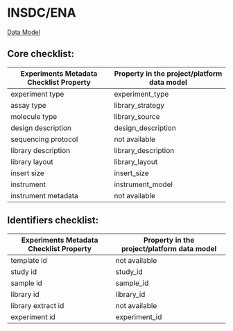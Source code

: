 # INSDC/ENA

[Data Model](https://ena-docs.readthedocs.io/en/latest/submit/general-guide/metadata.html)

## Core checklist:

| Experiments Metadata Checklist Property | Property in the project/platform data model |
|-----------------------------------------|--------------------------------------------|
| experiment type                         | experiment_type                            |
| assay type                              | library_strategy                           |
| molecule type                           | library_source                             |
| design description                      | design_description                         |
| sequencing protocol                     | not available                              |
| library description                     | library_description                        |
| library layout                          | library_layout                             |
| insert size                             | insert_size                                |
| instrument                              | instrument_model                           |
| instrument metadata                     | not available                              |

## Identifiers checklist:

| Experiments Metadata Checklist Property | Property in the project/platform data model |
|-----------------------------------------|---------------------------------------------|
| template id                             | not available                               |
| study id                                | study_id                                    |                               
| sample id                               | sample_id                                   |                              
| library id                              | library_id                                  |                             
| library extract id                      | not available                               |               
| experiment id                           | experiment_id                               |              